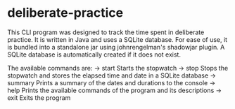 # deliberate-practice

This CLI program was designed to track the time spent in deliberate practice.
It is written in Java and uses a SQLite database.
For ease of use, it is bundled into a standalone jar using johnrengelman's shadowjar plugin.
A SQLite database is automatically created if it does not exist.

The available commands are:
-> start
    Starts the stopwatch
-> stop
    Stops the stopwatch and stores the elapsed time and date in a SQLite database
-> summary
    Prints a summary of the dates and durations to the console
-> help
    Prints the available commands of the program and its descriptions
-> exit
    Exits the program
